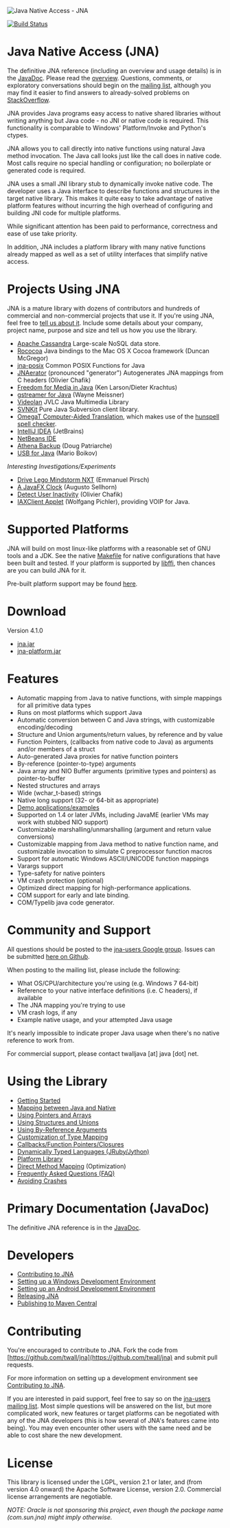 ![Java Native Access - JNA](https://github.com/twall/jna/raw/master/www/images/jnalogo.jpg "Java Native Access - JNA")

[![Build Status](https://travis-ci.org/twall/jna.svg?branch=master)](https://travis-ci.org/twall/jna)

Java Native Access (JNA)
========================

The definitive JNA reference (including an overview and usage details) is in the [JavaDoc](http://twall.github.com/jna/4.1.0).  Please read the [overview](http://twall.github.io/jna/4.1.0/overview-summary.html#overview_description).  Questions, comments, or exploratory conversations should begin on the [mailing list](http://groups.google.com/group/jna-users), although you may find it easier to find answers to already-solved problems on [StackOverflow](http://stackoverflow.com/questions/tagged/jna).

JNA provides Java programs easy access to native shared libraries without writing anything but Java code - no JNI or native code is required. This functionality is comparable to Windows' Platform/Invoke and Python's ctypes.

JNA allows you to call directly into native functions using natural Java method invocation. The Java call looks just like the call does in native code. Most calls require no special handling or configuration; no boilerplate or generated code is required.

JNA uses a small JNI library stub to dynamically invoke native code. The developer uses a Java interface to describe functions and structures in the target native library. This makes it quite easy to take advantage of native platform features without incurring the high overhead of configuring and building JNI code for multiple platforms.

While significant attention has been paid to performance, correctness and ease of use take priority.

In addition, JNA includes a platform library with many native functions already mapped as well as a set of utility interfaces that simplify native access.

Projects Using JNA
==================
JNA is a mature library with dozens of contributors and hundreds of commercial and non-commercial projects that use it.  If you're using JNA, feel free to [tell us about it](http://groups.google.com/group/jna-users).  Include some details about your company, project name, purpose and size and tell us how you use the library.

- [Apache Cassandra](http://cassandra.apache.org) Large-scale NoSQL data store.
- [Rococoa](http://rococoa.dev.java.net) Java bindings to the Mac OS X Cocoa framework (Duncan McGregor)
- [jna-posix](http://kenai.com/projects/jna-posix) Common POSIX Functions for Java
- [JNAerator](http://jnaerator.googlecode.com/") (pronounced "generator") Autogenerates JNA mappings from C headers (Olivier Chafik)
- [Freedom for Media in Java](http://fmj.sf.net) (Ken Larson/Dieter Krachtus)
- [gstreamer for Java](http://code.google.com/p/gstreamer-java) (Wayne Meissner)
- [Videolan](http://trac.videolan.org/jvlc/) JVLC Java Multimedia Library
- [SVNKit](http://svnkit.com) Pure Java Subversion client library.
- [OmegaT Computer-Aided Translation](http://omegat.sf.net), which makes use of the [hunspell spell checker](http://hunspell.sf.net).
- [IntelliJ IDEA](http://jetbrains.com) (JetBrains)
- [NetBeans IDE](http://netbeans.org)
- [Athena Backup](http://www.athenabackup.com) (Doug Patriarche)
- [USB for Java](https://launchpad.net/libusb4j) (Mario Boikov)

*Interesting Investigations/Experiments*
- [Drive Lego Mindstorm NXT](http://epirsch.blogspot.com/2008/02/jna-love-nxt.html) (Emmanuel Pirsch)
- [A JavaFX Clock](http://sellmic.com/blog/2007/05/22/javafx-clock-update-now-with-transparency) (Augusto Sellhorn)
- [Detect User Inactivity](http://ochafik.free.fr/blog/?p=98) (Olivier Chafik)
- [IAXClient Applet](http://callino.cc/jiaxcapplet/) (Wolfgang Pichler), providing VOIP for Java.

Supported Platforms
===================
JNA will build on most linux-like platforms with a reasonable set of GNU tools and a JDK.  See the native [Makefile](https://raw.githubusercontent.com/twall/jna/master/native/Makefile) for native configurations that have been built and tested.  If your platform is supported by [libffi](http://en.wikipedia.org/wiki/Libffi), then chances are you can build JNA for it.

Pre-built platform support may be found [here](https://github.com/twall/jna/tree/master/lib/native).

Download
========

Version 4.1.0

* [jna.jar](https://maven.java.net/content/repositories/releases/net/java/dev/jna/jna/4.1.0/jna-4.1.0.jar)
* [jna-platform.jar](https://maven.java.net/content/repositories/releases/net/java/dev/jna/jna-platform/4.1.0/jna-platform-4.1.0.jar)

Features
========

* Automatic mapping from Java to native functions, with simple mappings for all primitive data types
* Runs on most platforms which support Java
* Automatic conversion between C and Java strings, with customizable encoding/decoding
* Structure and Union arguments/return values, by reference and by value
* Function Pointers, (callbacks from native code to Java) as arguments and/or members of a struct
* Auto-generated Java proxies for native function pointers
* By-reference (pointer-to-type) arguments
* Java array and NIO Buffer arguments (primitive types and pointers) as pointer-to-buffer
* Nested structures and arrays
* Wide (wchar_t-based) strings
* Native long support (32- or 64-bit as appropriate)
* [Demo applications/examples](https://github.com/twall/jna/tree/master/contrib)
* Supported on 1.4 or later JVMs, including JavaME (earlier VMs may work with stubbed NIO support)
* Customizable marshalling/unmarshalling (argument and return value conversions)
* Customizable mapping from Java method to native function name, and customizable invocation to simulate C preprocessor function macros
* Support for automatic Windows ASCII/UNICODE function mappings
* Varargs support
* Type-safety for native pointers
* VM crash protection (optional)
* Optimized direct mapping for high-performance applications.
* COM support for early and late binding.
* COM/Typelib java code generator.

Community and Support
=====================

All questions should be posted to the [jna-users Google group](http://groups.google.com/group/jna-users). Issues can be submitted [here on Github](https://github.com/twall/jna/issues).

When posting to the mailing list, please include the following:

* What OS/CPU/architecture you're using (e.g. Windows 7 64-bit)
* Reference to your native interface definitions (i.e. C headers), if available
* The JNA mapping you're trying to use
* VM crash logs, if any
* Example native usage, and your attempted Java usage

It's nearly impossible to indicate proper Java usage when there's no native
reference to work from.

For commercial support, please contact twalljava [at] java [dot] net.

Using the Library
=================

* [Getting Started](https://github.com/twall/jna/blob/master/www/GettingStarted.md)
* [Mapping between Java and Native](https://github.com/twall/jna/blob/master/www/Mappings.md)
* [Using Pointers and Arrays](https://github.com/twall/jna/blob/master/www/PointersAndArrays.md)
* [Using Structures and Unions](https://github.com/twall/jna/blob/master/www/StructuresAndUnions.md)
* [Using By-Reference Arguments](https://github.com/twall/jna/blob/master/www/ByRefArguments.md)
* [Customization of Type Mapping](https://github.com/twall/jna/blob/master/www/CustomMappings.md)
* [Callbacks/Function Pointers/Closures](https://github.com/twall/jna/blob/master/www/CallbacksAndClosures.md)
* [Dynamically Typed Languages (JRuby/Jython)](https://github.com/twall/jna/blob/master/www/DynamicallyTypedLanguages.md)
* [Platform Library](https://github.com/twall/jna/blob/master/www/PlatformLibrary.md)
* [Direct Method Mapping](https://github.com/twall/jna/blob/master/www/DirectMapping.md) (Optimization)
* [Frequently Asked Questions (FAQ)](https://github.com/twall/jna/blob/master/www/FrequentlyAskedQuestions.md)
* [Avoiding Crashes](http://twall.github.com/jna/4.1.0/overview-summary.html#crash-protection)

Primary Documentation (JavaDoc)
===============================

The definitive JNA reference is in the [JavaDoc](http://twall.github.com/jna/4.1.0/).

Developers
==========

* [Contributing to JNA](https://github.com/twall/jna/blob/master/www/Contributing.md)
* [Setting up a Windows Development Environment](https://github.com/twall/jna/blob/master/www/WindowsDevelopmentEnvironment.md)
* [Setting up an Android Development Environment](https://github.com/twall/jna/blob/master/www/AndroidDevelopmentEnvironment.md)
* [Releasing JNA](https://github.com/twall/jna/blob/master/www/ReleasingJNA.md)
* [Publishing to Maven Central](https://github.com/twall/jna/blob/master/www/PublishingToMavenCentral.md)

Contributing 
============

You're encouraged to contribute to JNA. Fork the code from [https://github.com/twall/jna](https://github.com/twall/jna) and submit pull requests.

For more information on setting up a development environment see [Contributing to JNA](https://github.com/twall/jna/blob/master/www/Contributing.md).

If you are interested in paid support, feel free to say so on the [jna-users mailing list](http://groups.google.com/group/jna-users). Most simple questions will be answered on the list, but more complicated work, new features or target platforms can be negotiated with any of the JNA developers (this is how several of JNA's features came into being). You may even encounter other users with the same need and be able to cost share the new development.

License
=======

This library is licensed under the LGPL, version 2.1 or later, and (from version 4.0 onward) the Apache Software License, version 2.0. Commercial license arrangements are negotiable.

*NOTE: Oracle is not sponsoring this project, even though the package name (com.sun.jna) might imply otherwise.*


